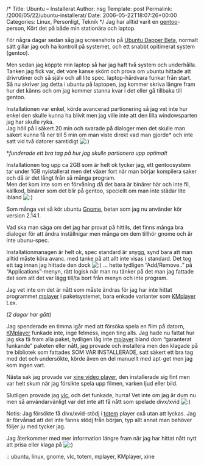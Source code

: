 /*
 Title: Ubuntu &#8211; Installerat
 Author: nsg
 Template: post
 Permalink: /2006/05/22/ubuntu-installerat/
 Date: 2006-05-22T18:07:26+00:00
 Categories: Linux, Personligt, Teknik
*/
Jag har alltid varit en [gentoo][1]-person, Kört det på både min stationära och laptop.

För några dagar sedan såg jag screenshots på [Ubuntu Dapper Beta][2], normalt sätt gillar jag och ha kontroll på systemet, och ett snabbt opitimerat system (gentoo).

Men sedan jag köppte min laptop så har jag haft två system och underhålla. Tanken jag fick var, det vore kanse skönt och prova om ubuntu hittade att drivrutiner och så själv och all lite spec. laptop-hårdvara funkar från start. Så nu skriver jag detta i ubuntu på laptopen, jag kommer skriva längre fram hur det känns och om jag kommer stanna kvar i det eller gå tillbaka till gentoo.

Installationen var enkel, körde avancerad partionering så jag vet inte hur enkel den skulle kunna ha blivit men jag ville inte att den lilla windowsparten jag har skulle ryka.  
Jag höll på i säkert 20 min och svarade på dialoger men det skulle man säkert kunna få ner till 5 min om man viste direkt vad man gjorde* och inte satt vid två datorer samtidigt <img src="http://nsg.cc/wp-includes/images/smilies/icon_smile.gif" alt=":)" class="wp-smiley" /> 

**funderade ett bra tag på hur jag skulle partionera upp optimalt*

Installationen tog upp ca 2GB som är helt ok tycker jag, ett gentoosystem tar under 1GB nyistallerat men det växer fort när man börjar kompilera saker och då är det långt från så många program.  
Men det kom inte som en förvåning då det bara är binärer här och inte fil, källkod, binärer som det blir på gentoo, speciellt om man inte städar lite ibland <img src="http://nsg.cc/wp-includes/images/smilies/icon_smile.gif" alt=":)" class="wp-smiley" /> 

Som många vet så kör ubuntu [Gnome][3], betan som jag nu använder kör version 2.14.1.

Vad ska man säga om det jag har provat på hittils, det finns många bra dialoger för att ändra inställnigar men många om dem tillhör gnome och är inte ubunu-spec.

Installationmanagen är helt ok, spec standard är snygg, synd bara att man alltid måste köra avanc. med tanke på att allt inte visas i standard. Det tog ett tag innan jag hittade den dock <img src="http://nsg.cc/wp-includes/images/smilies/icon_smile.gif" alt=":)" class="wp-smiley" /> &#8230; hette tydligen &#8220;Add/Remove..&#8221; på &#8220;Applications&#8221;-menyn, rätt logisk när man nu tänker på det man jag fattade det som att det var lägg till/ta bort från menyn och inte program.

Jag vet inte om det är nått som måste ändras för jag har inte hittat programmet [mplayer][4] i paketsystemet, bara enkade varianter som [KMplayer][5] t.ex.

*(2 dagar har gått)*

Jag spenderade en timma igår med att försöka spela en film på datorn, [KMplayer][5] funkade inte, inge felmess, ingen ting alls. Jag hade nu fattat hur jag ska få fram alla paket, tydligen låg inte [mplayer][4] bland dom &#8220;garanterat funkande&#8221; paketen eller nått, jag provade och installera men den klagade på tre bibliotek som fattades SOM VAR INSTALLERADE, satt säkert ett bra tag med det och undersökte, körde även en del manuellt med apt-get men jag kom ingen vart.

Nästa sak jag provade var [xine video player][6], den installerade sig fint men var helt skum när jag förslkte spela upp filmen, varken ljud eller bild.

Slutligen provade jag [vlc][7], och det funkade, hurra! Vet inte om jag är dum nu men så användarvänligt var det inte att få nått som spelade divx/xvid <img src="http://nsg.cc/wp-includes/images/smilies/icon_smile.gif" alt=":)" class="wp-smiley" /> 

Notis: Jag försökte få divx/xvid-stödj i [totem][8] player oxå utan att lyckas. Jag är förvånad att det inte fanns stödj från början, typ allt annat man behöver följer ju med tycker jag.

Jag återkommer med mer information längre fram när jag har hittat nått nytt att prisa eller klaga på <img src="http://nsg.cc/wp-includes/images/smilies/icon_smile.gif" alt=":)" class="wp-smiley" /> 

:: ubuntu, linux, gnome, vlc, totem, mplayer, KMplayer, xine

<small></small>

 [1]: http://www.gentoo.org
 [2]: http://www.ubuntu.com/testing/dapperbeta
 [3]: http://www.gnome.org
 [4]: http://www.mplayerhq.hu/
 [5]: http://kmplayer.kde.org/
 [6]: http://xinehq.de/
 [7]: http://www.videolan.org/vlc/
 [8]: http://www.gnome.org/projects/totem/